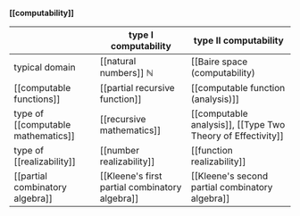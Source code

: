

**[[computability]]**

| | type I computability | type II computability |
|--|---|---|
| typical domain | [[natural numbers]] $\mathbb{N}$ | [[Baire space (computability)|Baire space]] of infinite sequences $\mathbb{B} = \mathbb{N}^{\mathbb{N}}$ |
| [[computable functions]] | [[partial recursive function]] | [[computable function (analysis)]] |
| type of [[computable mathematics]] |  [[recursive mathematics]] | [[computable analysis]], [[Type Two Theory of Effectivity]]  |
| type of [[realizability]] | [[number realizability]] | [[function realizability]] |
| [[partial combinatory algebra]] | [[Kleene's first partial combinatory algebra]] | [[Kleene's second partial combinatory algebra]] |

